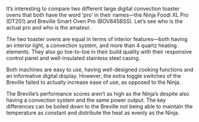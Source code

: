 It’s interesting to compare two different large digital convection toaster ovens that both have the word ‘pro’ in their names—the Ninja Foodi XL Pro (DT201) and Breville Smart Oven Pro (BOV845BSS). Let’s see who is the actual pro and who is the amateur.

The two toaster ovens are equal in terms of interior features—both having an interior light, a convection system, and more than 4 quartz heating elements. They also go toe-to-toe in their build quality with their responsive control panel and well-insulated stainless steel casing.

Both machines are easy to use, having well-designed cooking functions and an informative digital display. However, the extra toggle switches of the Breville failed to actually increase ease of use, as opposed to the Ninja.

The Breville’s performance scores aren’t as high as the Ninja’s despite also having a convection system and the same power output. The key differences can be boiled down to the Breville not being able to maintain the temperature as constant and distribute the heat as evenly as the Ninja.